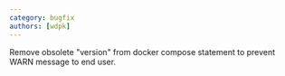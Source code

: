 ```yaml
---
category: bugfix
authors: [wdpk]
---
```


Remove obsolete "version" from docker compose statement to prevent WARN message to end user.
